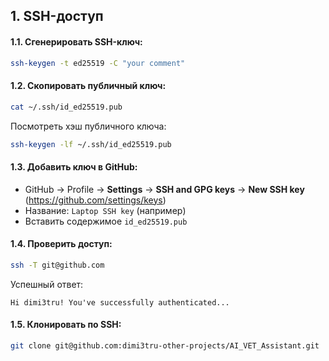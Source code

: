## **1. SSH-доступ**

#### 1.1. Сгенерировать SSH-ключ:

```bash
ssh-keygen -t ed25519 -C "your comment"
```

#### 1.2. Скопировать публичный ключ:

```bash
cat ~/.ssh/id_ed25519.pub
```

Посмотреть хэш публичного ключа:
```bash
ssh-keygen -lf ~/.ssh/id_ed25519.pub
```

#### 1.3. Добавить ключ в GitHub:

* GitHub → Profile → **Settings** → **SSH and GPG keys** → **New SSH key** (https://github.com/settings/keys)
* Название: `Laptop SSH key` (например)
* Вставить содержимое `id_ed25519.pub`

#### 1.4. Проверить доступ:

```bash
ssh -T git@github.com
```

Успешный ответ:

```
Hi dimi3tru! You've successfully authenticated...
```

#### 1.5. Клонировать по SSH:

```bash
git clone git@github.com:dimi3tru-other-projects/AI_VET_Assistant.git
```
